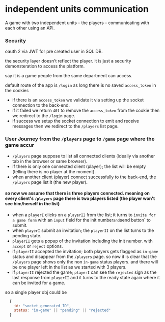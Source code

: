 # independent units communication
A game with two independent units – the players – communicating with each other using an API.

### Security
oauth 2 via JWT for pre created user in SQL DB.

the security layer doesn't reflect the player. it is just a security demonsteration to access the platform.

say it is a game people from the same department can access.

default route of the app is `/login` as long there is no saved `access_token` in the cookies

* if there is an `access_token` we validate it via setting up the socket connection to the back-end.
* if it failed we return `401` to remove the `access_token` from the cookie then we redirect to the `/login` page.
* if success we setup the socket connection to emit and receive messages then we redirect to the `/players` list page.

### User Journey from the `/players` page to `/game` page where the game accur

* `/players` page suppose to list all connected clients (ideally via another tab in the browser or same browser).
* if there is only one connected client (player); the list will be empty (telling there is no player at the moment).
* when another client (player) connect successfully to the back-end, the `/players` page list it (the new player).

#### so now we assume that there is three players connected. meaning on every client's `/players` page there is two players listed (the player won't see him/herself in the list)

* when a `playerI` clicks on a `playerII` from the list; it turns to `invite for a game form` with an `input` field for the init number` and `send button` to submit.
* when `playerI` submit an invitation; the `playerII` on the list turns to the pending state.
* `playerII` gets a popup of the invitation including the init number. with `accept` or `reject` options.
* if `playerII` accepted the invitation; both players gets flagged as `in-game` status and disappear from the `/players` page. so now it is clear that the `/players` page shows only the non `in-game` status players. and there will be one player left in the list as we started with 3 players.
* if `playerII` rejected the game; `playerI` can see the `rejected` sign as the last response from `playerII` and it turns to the ready state again where it can be invited for a game.

so a single player obj could be

``` javascript
  {
    id: "socket_generated_ID",
    status: "in-game" || "pending" || "rejected"
  }
```
